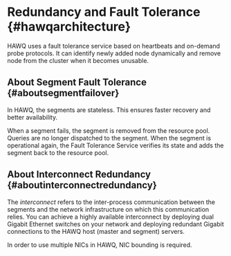 # Redundancy and Fault Tolerance {#hawqarchitecture}

HAWQ uses a fault tolerance service based on heartbeats and on-demand probe protocols. It can identify newly added node dynamically and remove node from the cluster when it becomes unusable.

## About Segment Fault Tolerance {#aboutsegmentfailover}

In HAWQ, the segments are stateless. This ensures faster recovery and better availability.

When a segment fails, the segment is removed from the resource pool. Queries are no longer dispatched to the segment. When the segment is operational again, the Fault Tolerance Service verifies its state and adds the segment back to the resource pool.

## About Interconnect Redundancy {#aboutinterconnectredundancy}

The *interconnect* refers to the inter-process communication between the segments and the network infrastructure on which this communication relies. You can achieve a highly available interconnect by deploying dual Gigabit Ethernet switches on your network and deploying redundant Gigabit connections to the HAWQ host \(master and segment\) servers.

In order to use multiple NICs in HAWQ, NIC bounding is required.

